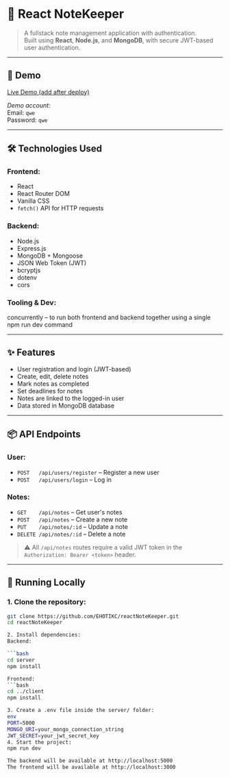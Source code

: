 # 📘 React NoteKeeper

> A fullstack note management application with authentication.  
> Built using **React**, **Node.js**, and **MongoDB**, with secure JWT-based user authentication.

---

## 🚀 Demo

 [Live Demo (add after deploy)](https://your-demo-url.com)

 *Demo account:*  
Email: `qwe`  
Password: `qwe`

---

## 🛠️ Technologies Used

### Frontend:
- React
- React Router DOM
- Vanilla CSS
- `fetch()` API for HTTP requests

### Backend:
- Node.js
- Express.js
- MongoDB + Mongoose
- JSON Web Token (JWT)
- bcryptjs
- dotenv
- cors

### Tooling & Dev:
concurrently – to run both frontend and backend together using a single npm run dev command

---

## ✨ Features

- User registration and login (JWT-based)
- Create, edit, delete notes
- Mark notes as completed
- Set deadlines for notes
- Notes are linked to the logged-in user
- Data stored in MongoDB database

---

## 📦 API Endpoints

### User:
- `POST   /api/users/register` – Register a new user
- `POST   /api/users/login` – Log in

### Notes:
- `GET    /api/notes` – Get user's notes
- `POST   /api/notes` – Create a new note
- `PUT    /api/notes/:id` – Update a note
- `DELETE /api/notes/:id` – Delete a note

> ⚠️ All `/api/notes` routes require a valid JWT token in the `Authorization: Bearer <token>` header.

---

## 🧪 Running Locally

### 1. Clone the repository:
```bash
git clone https://github.com/EHOTIKC/reactNoteKeeper.git
cd reactNoteKeeper

2. Install dependencies:
Backend:

```bash
cd server
npm install

Frontend:
```bash
cd ../client
npm install

3. Create a .env file inside the server/ folder:
env
PORT=5000
MONGO_URI=your_mongo_connection_string
JWT_SECRET=your_jwt_secret_key
4. Start the project:
npm run dev

The backend will be available at http://localhost:5000
The frontend will be available at http://localhost:3000
